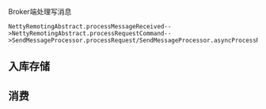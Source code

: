

Broker端处理写消息

```
NettyRemotingAbstract.processMessageReceived-->NettyRemotingAbstract.processRequestCommand-->SendMessageProcessor.processRequest/SendMessageProcessor.asyncProcessRequest
```

## 入库存储


## 消费
